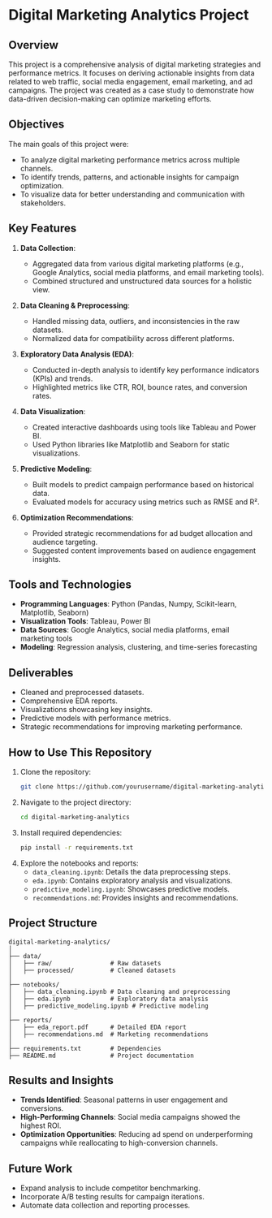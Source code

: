 # Digital Marketing Analytics Project

## Overview

This project is a comprehensive analysis of digital marketing strategies and performance metrics. It focuses on deriving actionable insights from data related to web traffic, social media engagement, email marketing, and ad campaigns. The project was created as a case study to demonstrate how data-driven decision-making can optimize marketing efforts.

## Objectives

The main goals of this project were:
- To analyze digital marketing performance metrics across multiple channels.
- To identify trends, patterns, and actionable insights for campaign optimization.
- To visualize data for better understanding and communication with stakeholders.

## Key Features

1. **Data Collection**:
   - Aggregated data from various digital marketing platforms (e.g., Google Analytics, social media platforms, and email marketing tools).
   - Combined structured and unstructured data sources for a holistic view.

2. **Data Cleaning & Preprocessing**:
   - Handled missing data, outliers, and inconsistencies in the raw datasets.
   - Normalized data for compatibility across different platforms.

3. **Exploratory Data Analysis (EDA)**:
   - Conducted in-depth analysis to identify key performance indicators (KPIs) and trends.
   - Highlighted metrics like CTR, ROI, bounce rates, and conversion rates.

4. **Data Visualization**:
   - Created interactive dashboards using tools like Tableau and Power BI.
   - Used Python libraries like Matplotlib and Seaborn for static visualizations.

5. **Predictive Modeling**:
   - Built models to predict campaign performance based on historical data.
   - Evaluated models for accuracy using metrics such as RMSE and R².

6. **Optimization Recommendations**:
   - Provided strategic recommendations for ad budget allocation and audience targeting.
   - Suggested content improvements based on audience engagement insights.

## Tools and Technologies

- **Programming Languages**: Python (Pandas, Numpy, Scikit-learn, Matplotlib, Seaborn)
- **Visualization Tools**: Tableau, Power BI
- **Data Sources**: Google Analytics, social media platforms, email marketing tools
- **Modeling**: Regression analysis, clustering, and time-series forecasting

## Deliverables

- Cleaned and preprocessed datasets.
- Comprehensive EDA reports.
- Visualizations showcasing key insights.
- Predictive models with performance metrics.
- Strategic recommendations for improving marketing performance.

## How to Use This Repository

1. Clone the repository:
   ```bash
   git clone https://github.com/yourusername/digital-marketing-analytics.git
   ```
2. Navigate to the project directory:
   ```bash
   cd digital-marketing-analytics
   ```
3. Install required dependencies:
   ```bash
   pip install -r requirements.txt
   ```
4. Explore the notebooks and reports:
   - `data_cleaning.ipynb`: Details the data preprocessing steps.
   - `eda.ipynb`: Contains exploratory analysis and visualizations.
   - `predictive_modeling.ipynb`: Showcases predictive models.
   - `recommendations.md`: Provides insights and recommendations.

## Project Structure

```
digital-marketing-analytics/
│
├── data/
│   ├── raw/                # Raw datasets
│   ├── processed/          # Cleaned datasets
│
├── notebooks/
│   ├── data_cleaning.ipynb # Data cleaning and preprocessing
│   ├── eda.ipynb           # Exploratory data analysis
│   ├── predictive_modeling.ipynb # Predictive modeling
│
├── reports/
│   ├── eda_report.pdf      # Detailed EDA report
│   ├── recommendations.md  # Marketing recommendations
│
├── requirements.txt        # Dependencies
├── README.md               # Project documentation
```

## Results and Insights

- **Trends Identified**: Seasonal patterns in user engagement and conversions.
- **High-Performing Channels**: Social media campaigns showed the highest ROI.
- **Optimization Opportunities**: Reducing ad spend on underperforming campaigns while reallocating to high-conversion channels.

## Future Work

- Expand analysis to include competitor benchmarking.
- Incorporate A/B testing results for campaign iterations.
- Automate data collection and reporting processes.
